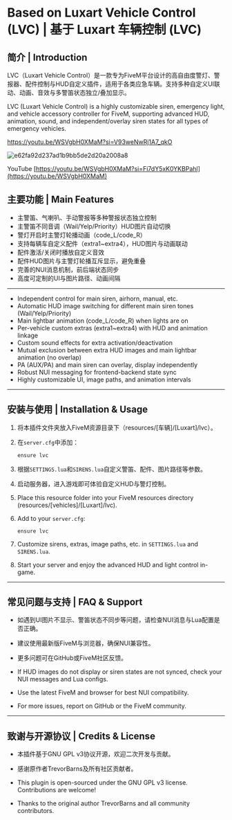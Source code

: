 # Based on Luxart Vehicle Control (LVC) | 基于 Luxart 车辆控制 (LVC)

## 简介 | Introduction

LVC（Luxart Vehicle Control）是一款专为FiveM平台设计的高自由度警灯、警报器、配件控制与HUD自定义插件，适用于各类应急车辆。支持多种自定义UI联动、动画、音效与多警笛状态独立/叠加显示。

LVC (Luxart Vehicle Control) is a highly customizable siren, emergency light, and vehicle accessory controller for FiveM, supporting advanced HUD, animation, sound, and independent/overlay siren states for all types of emergency vehicles.

https://youtu.be/WSVgbH0XMaM?si=V93weNwRj1A7_qkO

![e62fa92d237ad1b9bb5de2d20a2008a8](https://github.com/user-attachments/assets/3676c01e-f73a-446b-aa2c-79f0ef263478)

YouTube [https://youtu.be/WSVgbH0XMaM?si=Fi7dY5xK0YKBPahl](https://youtu.be/WSVgbH0XMaM)


## 主要功能 | Main Features

- 主警笛、气喇叭、手动警报等多种警报状态独立控制
- 主警笛不同音调（Wail/Yelp/Priority）HUD图片自动切换
- 警灯开启时主警灯轮播动画（code_L/code_R）
- 支持每辆车自定义配件（extra1~extra4），HUD图片与动画联动
- 配件激活/关闭时播放自定义音效
- 配件HUD图片与主警灯轮播互斥显示，避免重叠
- 完善的NUI消息机制，前后端状态同步
- 高度可定制的UI与图片路径、动画间隔

---

- Independent control for main siren, airhorn, manual, etc.
- Automatic HUD image switching for different main siren tones (Wail/Yelp/Priority)
- Main lightbar animation (code_L/code_R) when lights are on
- Per-vehicle custom extras (extra1~extra4) with HUD and animation linkage
- Custom sound effects for extra activation/deactivation
- Mutual exclusion between extra HUD images and main lightbar animation (no overlap)
- PA (AUX/PA) and main siren can overlay, display independently
- Robust NUI messaging for frontend-backend state sync
- Highly customizable UI, image paths, and animation intervals

---

## 安装与使用 | Installation & Usage

1. 将本插件文件夹放入FiveM资源目录下（resources/[车辆]/[Luxart]/lvc）。
2. 在`server.cfg`中添加：
   ```
   ensure lvc
   ```
3. 根据`SETTINGS.lua`和`SIRENS.lua`自定义警笛、配件、图片路径等参数。
4. 启动服务器，进入游戏即可体验自定义HUD与警灯控制。

1. Place this resource folder into your FiveM resources directory (resources/[vehicles]/[Luxart]/lvc).
2. Add to your `server.cfg`:
   ```
   ensure lvc
   ```
3. Customize sirens, extras, image paths, etc. in `SETTINGS.lua` and `SIRENS.lua`.
4. Start your server and enjoy the advanced HUD and light control in-game.

---

## 常见问题与支持 | FAQ & Support

- 如遇到UI图片不显示、警笛状态不同步等问题，请检查NUI消息与Lua配置是否正确。
- 建议使用最新版FiveM与浏览器，确保NUI兼容性。
- 更多问题可在GitHub或FiveM社区反馈。

- If HUD images do not display or siren states are not synced, check your NUI messages and Lua configs.
- Use the latest FiveM and browser for best NUI compatibility.
- For more issues, report on GitHub or the FiveM community.

---

## 致谢与开源协议 | Credits & License

- 本插件基于GNU GPL v3协议开源，欢迎二次开发与贡献。
- 感谢原作者TrevorBarns及所有社区贡献者。

- This plugin is open-sourced under the GNU GPL v3 license. Contributions are welcome!
- Thanks to the original author TrevorBarns and all community contributors.
